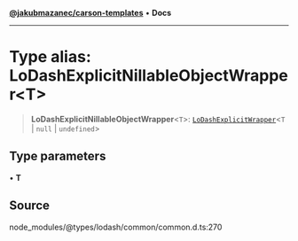 [**@jakubmazanec/carson-templates**](../../../README.md) • **Docs**

---

# Type alias: LoDashExplicitNillableObjectWrapper\<T\>

> **LoDashExplicitNillableObjectWrapper**\<`T`\>:
> [`LoDashExplicitWrapper`](../interfaces/LoDashExplicitWrapper.md)\<`T` \| `null` \| `undefined`\>

## Type parameters

• **T**

## Source

node_modules/@types/lodash/common/common.d.ts:270
